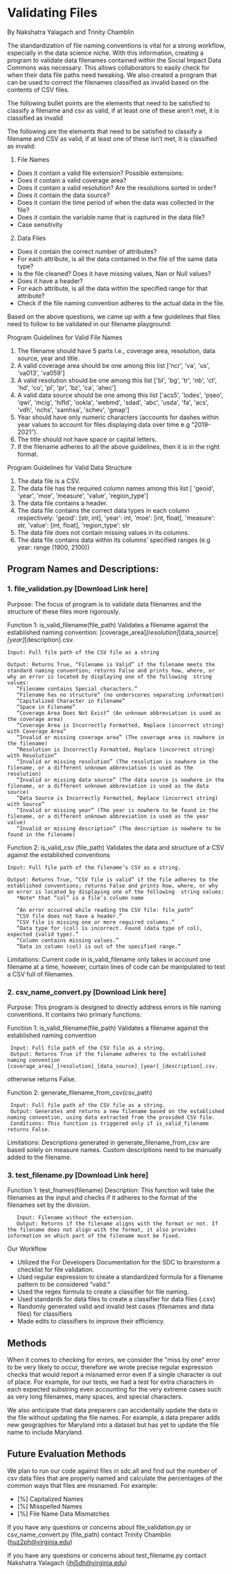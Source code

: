 # Validating Files
By Nakshatra Yalagach and Trinity Chamblin 

The standardization of file naming conventions is vital for a strong workflow, especially in the data science niche. With this information, creating a program to validate data filenames contained within the Social Impact Data Commons was necessary. This allows collaborators to easily check for when their data file paths need tweaking. We also created a program that can be used to correct the filenames classified as invalid based on the contents of CSV files.  

The following bullet points are the elements that need to be satisfied to classify a filename and csv as valid, if at least one of these aren’t met, it is classified as invalid

The following are the elements that need to be satisfied to classify a filename and CSV as valid, if at least one of these isn’t met, it is classified as invalid: 
1. File Names
- Does it contain a valid file extension? Possible extensions:  
- Does it contain a valid coverage area? 
- Does it contain a valid resolution? Are the resolutions sorted in order? 
- Does it contain the data source? 
- Does it contain the time period of when the data was collected in the file? 
- Does it contain the variable name that is captured in the data file? 
- Case sensitivity
  
2. Data Files
- Does it contain the correct number of attributes? 
- For each attribute, is all the data contained in the file of the same data type? 
- Is the file cleaned? Does it have missing values, Nan or Null values? 
- Does it have a header? 
- For each attribute, is all the data within the specified range for that attribute? 
- Check if the file naming convention adheres to the actual data in the file.

Based on the above questions, we came up with a few guidelines that files need to follow to be validated in our filename playground:

Program Guidelines for Valid File Names

1.	The filename should have 5 parts I.e., coverage area, resolution, data source, year and title.
2.	A valid coverage area should be one among this list ['ncr', 'va', 'us', 'va013', 'va059']
3.	A valid resolution should be one among this list ['bl', 'bg', 'tr', 'nb', 'ct', 'hd', 'co', 'pl', 'pr', 'bz', 'ca', 'ahec']
4.	A valid data source should be one among this list ['acs5', 'lodes', 'pseo', 'qwi', 'mcig', 'hifld', 'ookla', 'webmd', 'sdad', 'abc', 'usda', 'fa',  'acs', 'vdh', 'nchs', 'samhsa', 'schev', 'gmap']
5.	Year should have only numeric characters (accounts for dashes within year values to account for files displaying data over time e.g “2019-2021”).
6.	The title should not have space or capital letters.
7.	If the filename adheres to all the above guidelines, then it is in the right format.

Program Guidelines for Valid Data Structure

1.	The data file is a CSV.
2.	The data file has the required column names among this list [ 'geoid', 'year', 'moe', 'measure', 'value', 'region_type']
3.	The data file contains a header.
4.	The data file contains the correct data types in each column respectively: 'geoid': [str, int], 'year': int, 'moe': [int, float], 'measure': str, 'value': [int, float], 'region_type': str
5.	The data file does not contain missing values in its columns.
6.	The data file contains data within its columns’  specified ranges (e.g year: range (1900, 2100))



## Program Names and Descriptions:

### 1. file_validation.py [Download Link here]
Purpose: The focus of  program is to validate data filenames and the structure of these files more rigorously.

Function 1: is_valid_filename(file_path)
Validates a filename against the established naming convention:
 [coverage_area]_[resolution]_[data_source]_[year]_[description].csv.
     
    Input: Full file path of the CSV file as a string
     
    Output: Returns True, “Filename is Valid” if the filename meets the standard naming convention; returns False and prints how, where, or why an error is located by displaying one of the following  string values:
       “Filename contains Special characters.”
       “Filename has no structure” (no underscores separating information)
       “Capitalized Character in Filename”
       “Space in Filename”
       “Coverage Area Does Not Exist” (An unknown abbreviation is used as the coverage area)
       “Coverage Area is Incorrectly Formatted, Replace (incorrect string) with Coverage Area”
       “Invalid or missing coverage area” (The coverage area is nowhere in the filename)
       “Resolution is Incorrectly Formatted, Replace (incorrect string) with Resolution”
       “Invalid or missing resolution” (The resolution is nowhere in the filename, or a different unknown abbreviation is used as the resolution)
       “Invalid or missing data source” (The data source is nowhere in the filename, or a different unknown abbreviation is used as the data source)
       “Data Source is Incorrectly Formatted, Replace (incorrect string) with Source”
       “Invalid or missing year” (The year is nowhere to be found in the filename, or a different unknown abbreviation is used as the year value)
       “Invalid or missing description” (The description is nowhere to be found in the filename)



Function 2: is_valid_csv (file_path) 
Validates the data and structure of a CSV against the established conventions

    Input: Full file path of the filename’s CSV as a string.
       
    Output: Returns True, “CSV file is valid” if the file adheres to the established conventions; returns False and prints how, where, or why an error is located by displaying one of the following  string values: 
       *Note* that “col” is a file’s column name 
       
       “An error occurred while reading the CSV file: file_path”
       “CSV file does not have a header.”
       “CSV file is missing one or more required columns.”
       “Data type for (col) is incorrect. Found (data type of col), expected {valid type).”
       “Column contains missing values.”
       “Data in column (col) is out of the specified range.”

Limitations: 
Current code in is_valid_filename only takes in account one filename at a time, however, curtain lines of code can be manipulated to test a CSV full of filenames.


### 2. csv_name_convert.py [Download Link here]
Purpose: This program is designed to directly address errors in file naming conventions. It contains two primary functions:

Function 1: is_valid_filename(file_path)
Validates a filename against the established naming convention
         
     Input: Full file path of the CSV file as a string.
     Output: Returns True if the filename adheres to the established naming convention [coverage_area]_[resolution]_[data_source]_[year]_[description].csv.
otherwise returns False.

Function 2: generate_filename_from_csv(csv_path)
  
     Input: Full file path of the CSV file as a string.
     Output: Generates and returns a new filename based on the established naming convention, using data extracted from the provided CSV file.
     Conditions: This function is triggered only if is_valid_filename returns False.
        
Limitations: 
Descriptions generated in generate_filename_from_csv are based solely on measure names. Custom descriptions need to be manually added to the filename.

### 3. test_filename.py [Download Link here]
Function 1: test_fnames(filename)
Description: This function will take the filenames as the input and checks if it adheres to the format of the filenames set by the division.

       Input: Filename without the extension.
       Output: Returns if the filename aligns with the format or not. If the filename does not align with the format, it also provides information on which part of the filename must be fixed. 

Our Workflow
-	Utilized the For Developers Documentation for the SDC to brainstorm a checklist for file validation.
-	Used regular expression to create a standardized formula for a filename pattern to be considered “valid.”
-	Used the regex formula to create a classifier for file naming.
-	Used standards for data files to create a classifier for data files (.csv)
-	Randomly generated valid and invalid test cases (filenames and data files) for classifiers 
-	Made edits to classifiers to improve their efficiency.

## Methods
When it comes to checking for errors, we consider the "miss by one” error to be very likely to occur, therefore we wrote precise regular expression checks that would report a misnamed error even if a single character is out of place. For example, for our tests, we had a test for extra characters in each expected substring even accounting for the very extreme cases such as very long filenames, many spaces, and special characters. 

We also anticipate that data preparers can accidentally update the data in the file without updating the file names. For example, a data preparer adds new geographies for Maryland into a dataset but has yet to update the file name to include Maryland. 

## Future Evaluation Methods
We plan to run our code against files in sdc.all and find out the number of csv data files that are properly named and calculate the percentages of the common ways that files are misnamed. For example: 
- [%] Capitalized Names
- [%] Misspelled Names      
- [%] File Name Data Mismatches

If you have any questions or concerns about file_validation.py or csv_name_convert.py (file_path) 
 contact Trinity Chamblin (huz2ph@virginia.edu)

If you have any questions or concerns about test_filename.py  contact Nakshatra Yalagach (jhj5dh@virginia.edu)

